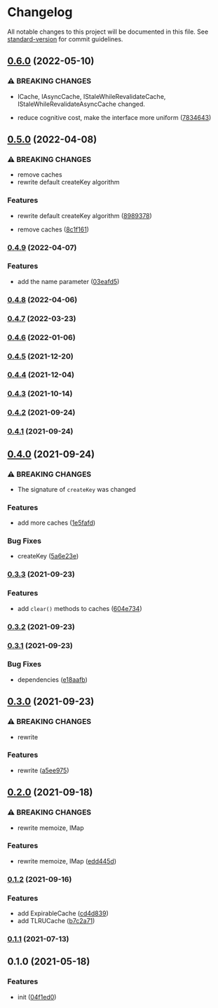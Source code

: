 # Changelog

All notable changes to this project will be documented in this file. See [standard-version](https://github.com/conventional-changelog/standard-version) for commit guidelines.

## [0.6.0](https://github.com/extra-memoize/extra-memoize/compare/v0.5.0...v0.6.0) (2022-05-10)


### ⚠ BREAKING CHANGES

* ICache, IAsyncCache, IStaleWhileRevalidateCache,
         IStaleWhileRevalidateAsyncCache changed.

* reduce cognitive cost, make the interface more uniform ([7834643](https://github.com/extra-memoize/extra-memoize/commit/783464365899ea2fe8091daf959dfca588f45757))

## [0.5.0](https://github.com/extra-memoize/extra-memoize/compare/v0.4.9...v0.5.0) (2022-04-08)


### ⚠ BREAKING CHANGES

* remove caches
* rewrite default createKey algorithm

### Features

* rewrite default createKey algorithm ([8989378](https://github.com/extra-memoize/extra-memoize/commit/898937892906e06bf0fa62348fe6a0dba90dd2f7))


* remove caches ([8c1f161](https://github.com/extra-memoize/extra-memoize/commit/8c1f161b231033918a8f24a71ddc68dd21261083))

### [0.4.9](https://github.com/extra-memoize/extra-memoize/compare/v0.4.8...v0.4.9) (2022-04-07)


### Features

* add the name parameter ([03eafd5](https://github.com/extra-memoize/extra-memoize/commit/03eafd508f83a4f492f0204c8a85323cfcb5cbb0))

### [0.4.8](https://github.com/extra-memoize/extra-memoize/compare/v0.4.7...v0.4.8) (2022-04-06)

### [0.4.7](https://github.com/BlackGlory/extra-memoize/compare/v0.4.6...v0.4.7) (2022-03-23)

### [0.4.6](https://github.com/BlackGlory/extra-memoize/compare/v0.4.5...v0.4.6) (2022-01-06)

### [0.4.5](https://github.com/BlackGlory/extra-memoize/compare/v0.4.4...v0.4.5) (2021-12-20)

### [0.4.4](https://github.com/BlackGlory/extra-memoize/compare/v0.4.3...v0.4.4) (2021-12-04)

### [0.4.3](https://github.com/BlackGlory/extra-memoize/compare/v0.4.2...v0.4.3) (2021-10-14)

### [0.4.2](https://github.com/BlackGlory/extra-memoize/compare/v0.4.1...v0.4.2) (2021-09-24)

### [0.4.1](https://github.com/BlackGlory/extra-memoize/compare/v0.4.0...v0.4.1) (2021-09-24)

## [0.4.0](https://github.com/BlackGlory/extra-memoize/compare/v0.3.3...v0.4.0) (2021-09-24)


### ⚠ BREAKING CHANGES

* The signature of `createKey` was changed

### Features

* add more caches ([1e5fafd](https://github.com/BlackGlory/extra-memoize/commit/1e5fafd69011b073bf9eb1dff1ca1d4ca2c07020))


### Bug Fixes

* createKey ([5a6e23e](https://github.com/BlackGlory/extra-memoize/commit/5a6e23e77315ac8e28d212b2e3069eab49658c92))

### [0.3.3](https://github.com/BlackGlory/extra-memoize/compare/v0.3.2...v0.3.3) (2021-09-23)


### Features

* add `clear()` methods to caches ([604e734](https://github.com/BlackGlory/extra-memoize/commit/604e734a96d3d9e7e1a2a36189920905c4ce5cc8))

### [0.3.2](https://github.com/BlackGlory/extra-memoize/compare/v0.3.1...v0.3.2) (2021-09-23)

### [0.3.1](https://github.com/BlackGlory/extra-memoize/compare/v0.3.0...v0.3.1) (2021-09-23)


### Bug Fixes

* dependencies ([e18aafb](https://github.com/BlackGlory/extra-memoize/commit/e18aafb7d949a255ca3b62c95dbabce4ade17a0b))

## [0.3.0](https://github.com/BlackGlory/extra-memoize/compare/v0.2.0...v0.3.0) (2021-09-23)


### ⚠ BREAKING CHANGES

* rewrite

### Features

* rewrite ([a5ee975](https://github.com/BlackGlory/extra-memoize/commit/a5ee97540e6f4fa7e0bafdff2afcf0f0c5feba50))

## [0.2.0](https://github.com/BlackGlory/extra-memoize/compare/v0.1.2...v0.2.0) (2021-09-18)


### ⚠ BREAKING CHANGES

* rewrite memoize, IMap

### Features

* rewrite memoize, IMap ([edd445d](https://github.com/BlackGlory/extra-memoize/commit/edd445dfd79e516b05139fab08dbb3cc5d8eddc1))

### [0.1.2](https://github.com/BlackGlory/extra-memoize/compare/v0.1.1...v0.1.2) (2021-09-16)


### Features

* add ExpirableCache ([cd4d839](https://github.com/BlackGlory/extra-memoize/commit/cd4d839e2fe97ac793f9255ee88b4ecf2c371a82))
* add TLRUCache ([b7c2a71](https://github.com/BlackGlory/extra-memoize/commit/b7c2a7151ad4565a6d1a460fe7ca94c14a7e2b93))

### [0.1.1](https://github.com/BlackGlory/extra-memoize/compare/v0.1.0...v0.1.1) (2021-07-13)

## 0.1.0 (2021-05-18)


### Features

* init ([04f1ed0](https://github.com/BlackGlory/extra-memoize/commit/04f1ed0e85362f57d19a53be1092c9cf130d8557))
